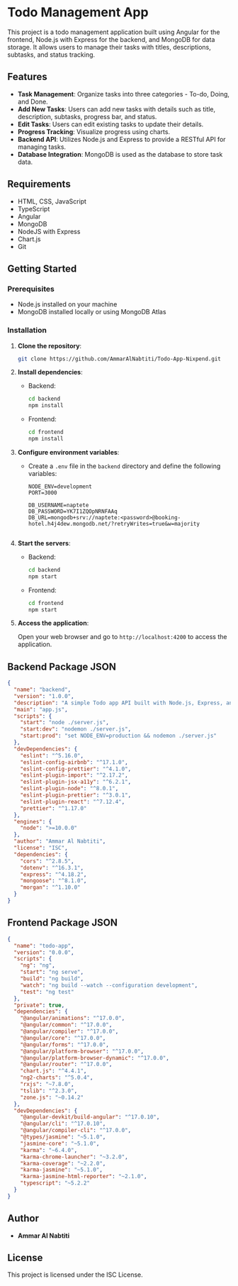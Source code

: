 # Todo Management App

This project is a todo management application built using Angular for the frontend, Node.js with Express for the backend, and MongoDB for data storage. It allows users to manage their tasks with titles, descriptions, subtasks, and status tracking.

## Features

- **Task Management**: Organize tasks into three categories - To-do, Doing, and Done.
- **Add New Tasks**: Users can add new tasks with details such as title, description, subtasks, progress bar, and status.
- **Edit Tasks**: Users can edit existing tasks to update their details.
- **Progress Tracking**: Visualize progress using charts.
- **Backend API**: Utilizes Node.js and Express to provide a RESTful API for managing tasks.
- **Database Integration**: MongoDB is used as the database to store task data.

## Requirements

- HTML, CSS, JavaScript
- TypeScript
- Angular
- MongoDB
- NodeJS with Express
- Chart.js
- Git

## Getting Started

### Prerequisites

- Node.js installed on your machine
- MongoDB installed locally or using MongoDB Atlas

### Installation

1. **Clone the repository**:

   ```bash
   git clone https://github.com/AmmarAlNabtiti/Todo-App-Nixpend.git
   ```

2. **Install dependencies**:

   - Backend:

     ```bash
     cd backend
     npm install
     ```

   - Frontend:

     ```bash
     cd frontend
     npm install
     ```

3. **Configure environment variables**:

   - Create a `.env` file in the `backend` directory and define the following variables:

     ```
     NODE_ENV=development
     PORT=3000

     DB_USERNAME=naptete
     DB_PASSWORD=YK7I1ZQOpNRNFAAq
     DB_URL=mongodb+srv://naptete:<password>@booking-hotel.h4j4dew.mongodb.net/?retryWrites=true&w=majority


     ```

4. **Start the servers**:

   - Backend:

     ```bash
     cd backend
     npm start
     ```

   - Frontend:

     ```bash
     cd frontend
     npm start
     ```

5. **Access the application**:

   Open your web browser and go to `http://localhost:4200` to access the application.

## Backend Package JSON

```json
{
  "name": "backend",
  "version": "1.0.0",
  "description": "A simple Todo app API built with Node.js, Express, and Mongoose. Allows creating, updating, and managing tasks with titles, descriptions, subtasks, and status (todo, inProgress, done).",
  "main": "app.js",
  "scripts": {
    "start": "node ./server.js",
    "start:dev": "nodemon ./server.js",
    "start:prod": "set NODE_ENV=production && nodemon ./server.js"
  },
  "devDependencies": {
    "eslint": "^5.16.0",
    "eslint-config-airbnb": "^17.1.0",
    "eslint-config-prettier": "^4.1.0",
    "eslint-plugin-import": "^2.17.2",
    "eslint-plugin-jsx-a11y": "^6.2.1",
    "eslint-plugin-node": "^8.0.1",
    "eslint-plugin-prettier": "^3.0.1",
    "eslint-plugin-react": "^7.12.4",
    "prettier": "^1.17.0"
  },
  "engines": {
    "node": ">=10.0.0"
  },
  "author": "Ammar Al Nabtiti",
  "license": "ISC",
  "dependencies": {
    "cors": "^2.8.5",
    "dotenv": "^16.3.1",
    "express": "^4.18.2",
    "mongoose": "^8.1.0",
    "morgan": "^1.10.0"
  }
}
```

## Frontend Package JSON

```json
{
  "name": "todo-app",
  "version": "0.0.0",
  "scripts": {
    "ng": "ng",
    "start": "ng serve",
    "build": "ng build",
    "watch": "ng build --watch --configuration development",
    "test": "ng test"
  },
  "private": true,
  "dependencies": {
    "@angular/animations": "^17.0.0",
    "@angular/common": "^17.0.0",
    "@angular/compiler": "^17.0.0",
    "@angular/core": "^17.0.0",
    "@angular/forms": "^17.0.0",
    "@angular/platform-browser": "^17.0.0",
    "@angular/platform-browser-dynamic": "^17.0.0",
    "@angular/router": "^17.0.0",
    "chart.js": "^4.4.1",
    "ng2-charts": "^5.0.4",
    "rxjs": "~7.8.0",
    "tslib": "^2.3.0",
    "zone.js": "~0.14.2"
  },
  "devDependencies": {
    "@angular-devkit/build-angular": "^17.0.10",
    "@angular/cli": "^17.0.10",
    "@angular/compiler-cli": "^17.0.0",
    "@types/jasmine": "~5.1.0",
    "jasmine-core": "~5.1.0",
    "karma": "~6.4.0",
    "karma-chrome-launcher": "~3.2.0",
    "karma-coverage": "~2.2.0",
    "karma-jasmine": "~5.1.0",
    "karma-jasmine-html-reporter": "~2.1.0",
    "typescript": "~5.2.2"
  }
}
```

## Author

- **Ammar Al Nabtiti**

## License

This project is licensed under the ISC License.
